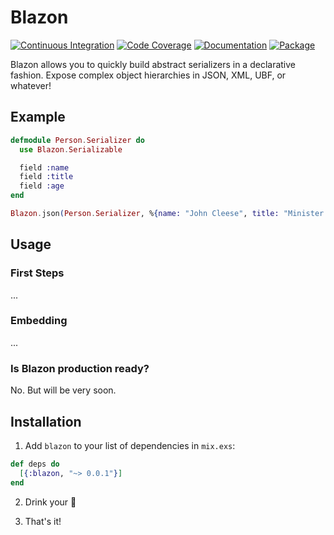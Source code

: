 # Blazon

[![Continuous Integration](https://img.shields.io/travis/mtwilliams/blazon/master.svg)](https://travis-ci.org/mtwilliams/blazon)
[![Code Coverage](https://img.shields.io/coveralls/mtwilliams/blazon/master.svg)](https://coveralls.io/github/mtwilliams/blazon)
[![Documentation](http://inch-ci.org/github/mtwilliams/blazon.svg)](http://inch-ci.org/github/mtwilliams/blazon)
[![Package](https://img.shields.io/hexpm/dt/blazon.svg)](https://hex.pm/packages/blazon)

Blazon allows you to quickly build abstract serializers in a declarative fashion. Expose complex object hierarchies in JSON, XML, UBF, or whatever!

## Example

```elixir
defmodule Person.Serializer do
  use Blazon.Serializable

  field :name
  field :title
  field :age
end

Blazon.json(Person.Serializer, %{name: "John Cleese", title: "Minister of Silly Walks", age: 42}, except: ~w(age)a)
```

## Usage

### First Steps

...

### Embedding

...

### Is Blazon production ready?

No. But will be very soon.

## Installation

  1. Add `blazon` to your list of dependencies in `mix.exs`:

  ```elixir
  def deps do
    [{:blazon, "~> 0.0.1"}]
  end
  ```

  2. Drink your :tea:

  3. That's it!
